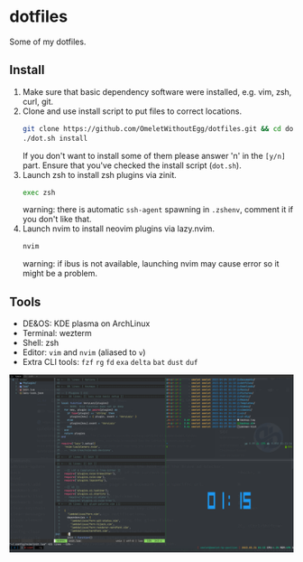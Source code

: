 # dotfiles

Some of my dotfiles.

## Install

1. Make sure that basic dependency software were installed, e.g. vim, zsh, curl, git.
2. Clone and use install script to put files to correct locations.
    ```bash
    git clone https://github.com/OmeletWithoutEgg/dotfiles.git && cd dotfiles
    ./dot.sh install
    ```
    If you don't want to install some of them please answer 'n' in the `[y/n]` part.
    Ensure that you've checked the install script (`dot.sh`).
3. Launch zsh to install zsh plugins via zinit.
    ```bash
    exec zsh
    ```
    warning: there is automatic `ssh-agent` spawning in `.zshenv`, comment it if you don't like that.
4. Launch nvim to install neovim plugins via lazy.nvim.
    ```bash
    nvim
    ```
    warning: if ibus is not available, launching nvim may cause error so it might be a problem.

## Tools
- DE&OS: KDE plasma on ArchLinux
- Terminal: wezterm
- Shell: zsh
- Editor: `vim` and `nvim` (aliased to `v`)
- Extra CLI tools: `fzf` `rg` `fd` `exa` `delta` `bat` `dust` `duf`

![](screenshot.png)
